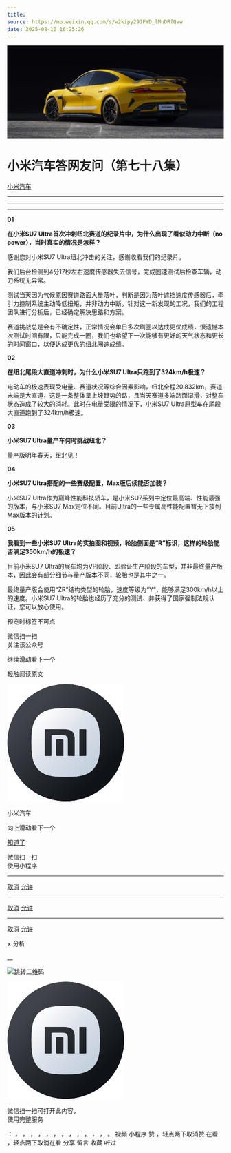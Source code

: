 ```yaml
---
title: 
source: https://mp.weixin.qq.com/s/w2kipy29JFYD_lMuDRfQvw
date: 2025-08-10 16:25:26
---
```


![cover_image](images/img_f4463cfc.jpg)


#  小米汽车答网友问（第七十八集）


[ 小米汽车 ](<javascript:void\(0\);>)

______

****  
****

****01****

**在小米SU7 Ultra首次冲刺纽北赛道的纪录片中，为什么出现了看似动力中断（no power），当时真实的情况是怎样？**

感谢您对小米SU7 Ultra纽北冲击的关注，感谢收看我们的纪录片。

我们后台检测到4分17秒左右速度传感器失去信号，完成圈速测试后检查车辆，动力系统无异常。

测试当天因为气候原因赛道路面大量落叶，判断是因为落叶遮挡速度传感器后，牵引力控制系统主动降低扭矩，并非动力中断。针对这一新发现的工况，我们的工程团队进行分析后，已经确定解决思路和方案。

赛道挑战总是会有不确定性，正常情况会单日多次刷圈以达成更优成绩，很遗憾本次测试时间有限，只能完成一圈，我们也希望下一次能够有更好的天气状态和更长的时间窗口，以便达成更优的纽北圈速成绩。

**02**

**在纽北尾段大直道冲刺时，为什么小米SU7 Ultra只跑到了324km/h极速？**

电动车的极速表现受电量、赛道状况等综合因素影响，纽北全程20.832km，赛道末端是大直道，这是一条整体呈上坡趋势的路，且当天赛道多端路面湿滑，对整车状态造成了较大的消耗。此时在电量受限的情况下，小米SU7 Ultra原型车在尾段大直道跑到了324km/h极速。

  

**03**

**小米SU7 Ultra量产车何时挑战纽北？**

量产版明年春天，纽北见！

  

  

**04**

**小米SU7 Ultra搭配的一些赛级配置，Max版后续能否加装？**

小米SU7 Ultra作为巅峰性能科技轿车，是小米SU7系列中定位最高端、性能最强的版本，与小米SU7 Max定位不同。目前Ultra的一些专属高性能配置暂无下放到Max版本的计划。

**05**

**我看到一些小米SU7 Ultra的实拍图和视频，轮胎侧面是“R”标识，这样的轮胎能否满足350km/h的极速？**

目前小米SU7 Ultra的展车均为VP阶段、即验证生产阶段的车型，并非最终量产版本，因此会有部分细节与量产版本不同，轮胎也是其中之一。

最终量产版会使用“ZR”结构类型的轮胎，速度等级为“Y”，能够满足300km/h以上的速度。小米SU7 Ultra的轮胎也经历了充分的测试、并获得了国家强制法规认证，您可以放心使用。

[](<>)[](<>)

预览时标签不可点

微信扫一扫  
关注该公众号

继续滑动看下一个

轻触阅读原文

![img_97d833da.jpg](images/img_97d833da.jpg)

小米汽车 

向上滑动看下一个

[知道了](<javascript:;>)

微信扫一扫  
使用小程序

****

[取消](<javascript:void\(0\);>) [允许](<javascript:void\(0\);>)

****

[取消](<javascript:void\(0\);>) [允许](<javascript:void\(0\);>)

****

[取消](<javascript:void\(0\);>) [允许](<javascript:void\(0\);>)

× 分析

__

![跳转二维码]()

![作者头像](images/img_97d833da.jpg)

微信扫一扫可打开此内容，  
使用完整服务

： ， ， ， ， ， ， ， ， ， ， ， ， 。 视频 小程序 赞 ，轻点两下取消赞 在看 ，轻点两下取消在看 分享 留言 收藏 听过